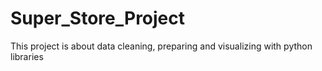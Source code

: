 # Super_Store_Project
This project is about data cleaning, preparing and visualizing with python libraries
